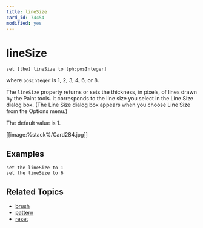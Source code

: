 ```yaml
---
title: lineSize
card_id: 74454
modified: yes
---
```


# lineSize

`set [the] lineSize to [ph:posInteger]`

where `posInteger` is 1, 2, 3, 4, 6, or 8.

The `lineSize` property returns or sets the thickness, in pixels, of lines drawn by the Paint tools. It corresponds to the line size you select in the Line Size dialog box. (The Line Size dialog box appears when you choose Line Size from the Options menu.)

The default value is 1.

[[image:%stack%/Card284.jpg]]

## Examples

```
set the lineSize to 1
set the lineSize to 6
```

## Related Topics

* [brush](/HyperTalkReference/properties/brush)
* [pattern](/HyperTalkReference/properties/pattern)
* [reset](/HyperTalkReference/commands/reset)
